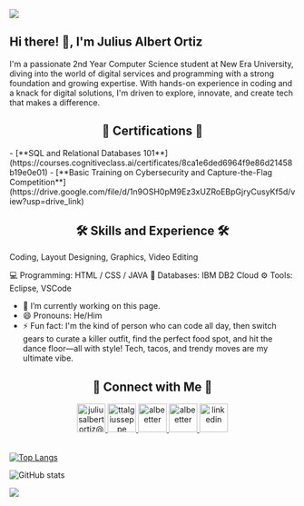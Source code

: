 ![](https://pbs.twimg.com/media/GbIdnL2asAAmf5h?format=png&name=large)

## Hi there! 👋, I'm Julius Albert Ortiz 
I'm a passionate 2nd Year Computer Science student at New Era University, diving into the world of digital services and programming with a strong foundation and growing expertise. With hands-on experience in coding and a knack for digital solutions, I'm driven to explore, innovate, and create tech that makes a difference.

<h2 align="center">🏅 Certifications 🏅 </h2> 
- [**SQL and Relational Databases 101**](https://courses.cognitiveclass.ai/certificates/8ca1e6ded6964f9e86d21458b19e0e01)
- [**Basic Training on Cybersecurity and Capture-the-Flag Competition**](https://drive.google.com/file/d/1n9OSH0pM9Ez3xUZRoEBpGjryCusyKf5d/view?usp=drive_link)


<h2 align="center">🛠️ Skills and Experience 🛠️ </h2> 
Coding, Layout Designing, Graphics, Video Editing

💻 Programming: HTML / CSS / JAVA
💾 Databases: IBM DB2 Cloud
⚙️ Tools: Eclipse, VSCode

- 🔭 I’m currently working on this page. 
- 😄 Pronouns: He/Him 
- ⚡ Fun fact: I'm the kind of person who can code all day, then switch gears to curate a killer outfit, find the perfect food spot, and hit the dance floor—all with style! Tech, tacos, and trendy moves are my ultimate vibe. 


<h2 align="center">🤝 Connect with Me 🤝 </h2>
<div align="center">
  
<a href="mailto:juliusalbertortiz@gmail.com" target="_blank">
<img src="./gmail.png" width=50 height=50 alt="juliusalbertortiz@gmail.com" style="margin-bottom: 5px;" />
</a>

<a href="https://x.com/ttalgiusseppe" target="_blank">
<img src="./twitter.png" width=50 height=50 alt="ttalgiusseppe" style="margin-bottom: 5px;" />
</a>

<a href="https://www.instagram.com/albeetter" target="_blank">
<img src="./instagram.png" width=50 height=50 alt="albeetter" style="margin-bottom: 5px;" />
</a>

<a href="https://www.githubcom/albeetter" target="_blank">
<img src="./github.png" width=50 height=50 alt="albeetter" style="margin-bottom: 5px;" />
</a>

<a href="https://www.linkedin.com/in/julius-albert-ortiz-85a272301/" target="_blank">
<img src="./linkedin.png" width=50 height=50 alt="linkedin" style="margin-bottom: 5px;" />
</a>

</div>
<br/> 

[![Top Langs](https://github-readme-stats.vercel.app/api/top-langs/?username=albeetter)](https://github.com/anuraghazra/github-readme-stats)

![GitHub stats](https://github-readme-stats.vercel.app/api?username=albeetter&show_icons=true&count_private=true)  

![]((https://x.com/i/status/1851578513096413582))

